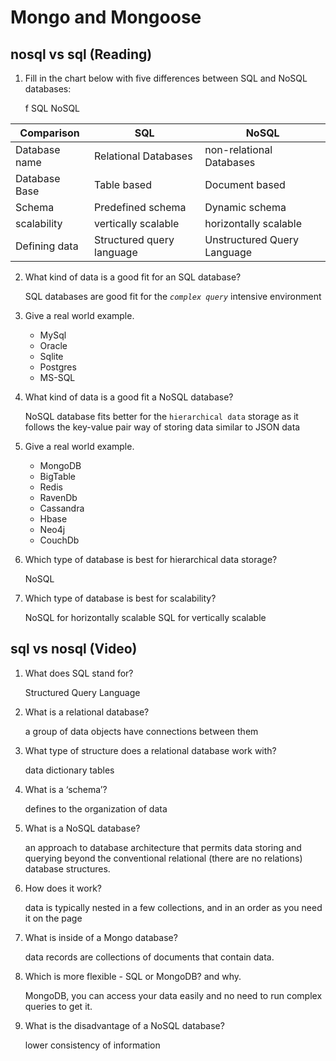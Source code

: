 #  Mongo and Mongoose


## nosql vs sql (Reading)

1. Fill in the chart below with five differences between SQL and NoSQL databases:

    f  SQL 	NoSQL
    
|Comparison| SQL | NoSQL |
| ----------- | ----------- | ----------- |
| Database name | Relational Databases | non-relational Databases |
| Database Base | Table based | Document based | 
| Schema | Predefined schema  | Dynamic schema |
| scalability  | vertically scalable | horizontally scalable |
| Defining data | Structured query language  | Unstructured Query Language |


2. What kind of data is a good fit for an SQL database?

    SQL databases are good fit for the _`complex query`_ intensive environment


3. Give a real world example.

    * MySql
    * Oracle
    * Sqlite
    * Postgres
    * MS-SQL


4. What kind of data is a good fit a NoSQL database?

      NoSQL database fits better for the `hierarchical data` storage as it follows the key-value pair way of storing data similar to JSON data

5. Give a real world example.

    * MongoDB
    * BigTable
    * Redis
    * RavenDb
    * Cassandra
    * Hbase
    * Neo4j 
    * CouchDb

6. Which type of database is best for hierarchical data storage?

     NoSQL

7. Which type of database is best for scalability?

    NoSQL for horizontally scalable
    SQL for vertically scalable



## sql vs nosql (Video)


1. What does SQL stand for?

    Structured Query Language

2. What is a relational database?

    a group of data objects have connections between them

3. What type of structure does a relational database work with?

    data dictionary tables

4. What is a ‘schema’?

    defines to the organization of data

5. What is a NoSQL database?

    an approach to database architecture that permits data storing and querying beyond the conventional relational (there are no relations) database structures.

6. How does it work?

    data is typically nested in a few collections, and in an order as you need it on the page

7. What is inside of a Mongo database?

    data records are collections of documents that contain data.

8. Which is more flexible - SQL or MongoDB? and why.

    MongoDB, you can access your data easily and no need to run complex queries to get it.

9. What is the disadvantage of a NoSQL database?

    lower consistency of information